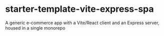 # starter-template-vite-express-spa
A generic e-commerce app with a Vite/React client and an Express server, housed in a single monorepo
